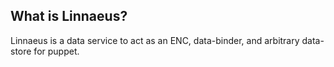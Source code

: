 What is Linnaeus?
-----------------

Linnaeus is a data service to act as an ENC, data-binder, and arbitrary data-store for puppet.
